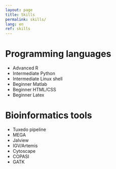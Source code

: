 ```yaml
---
layout: page
title: Skills
permalink: skills/
lang: en
ref: skills
---
```


Programming languages
=========================

* Advanced R
* Intermediate Python
* Intermediate Linux shell
* Beginner Matlab
* Beginner HTML/CSS
* Beginner Latex

Bioinformatics tools
========================

+ Tuxedo pipeline
+ MEGA
+ Jalview
+ IGV/Artemis
+ Cytoscape
+ COPASI
+ GATK
